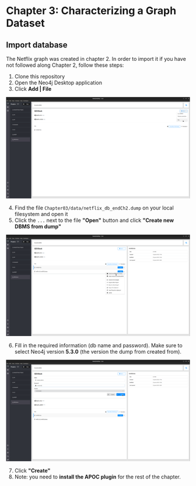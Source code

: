 # Chapter 3: Characterizing a Graph Dataset

## Import database

The Netflix graph was created in chapter 2. 
In order to import it if you have not followed along Chapter 2, 
follow these steps:

1. Clone this repository
2. Open the Neo4j Desktop application
3. Click **Add | File**

![](images/neo4j_desktop_add_file.png)

4. Find the file `Chapter03/data/netflix_db_endCh2.dump` on your local filesystem and open it
5. Click the `...` next to the file **"Open"** button and click **"Create new DBMS from dump"**

![](images/neo4j_desktop_create_new_dbms_from_dump.png)

6. Fill in the required information (db name and password). Make sure to select Neo4j version **5.3.0** (the version the dump from created from).

![](images/neo4j_desktop_new_dbms_config.png)

7. Click **"Create"**
8. Note: you need to **install the APOC plugin** for the rest of the chapter.
